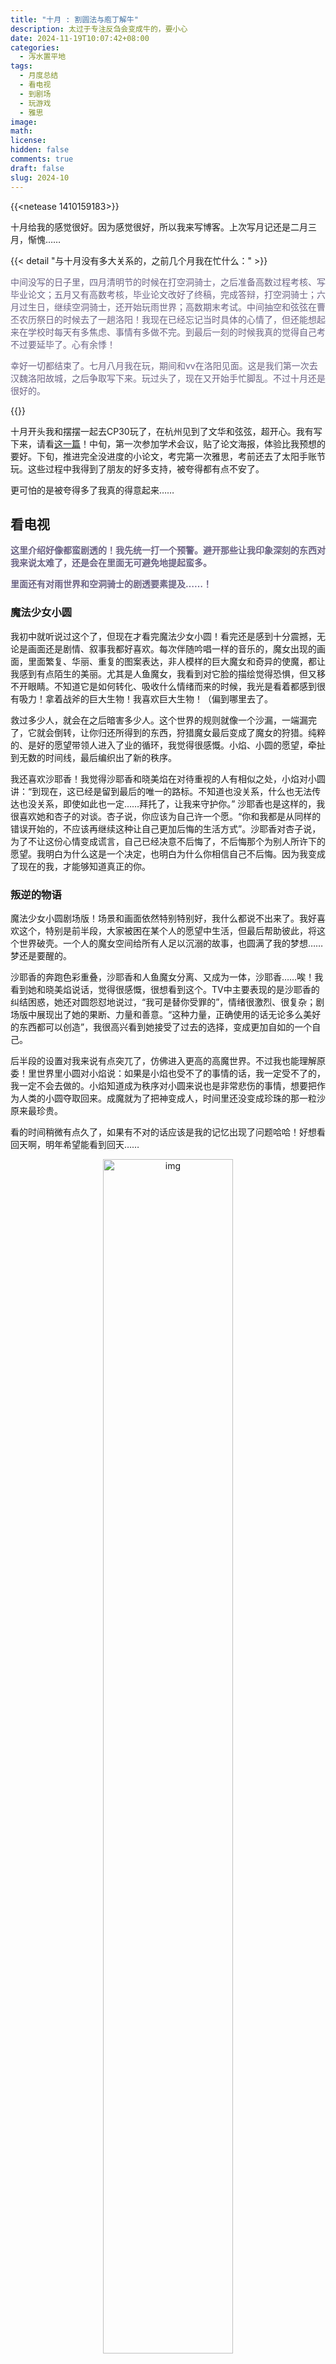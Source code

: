 ```yaml
---
title: "十月 : 割圆法与庖丁解牛"
description: 太过于专注反刍会变成牛的，要小心
date: 2024-11-19T10:07:42+08:00
categories:
  - 泻水置平地
tags:
  - 月度总结
  - 看电视
  - 到剧场
  - 玩游戏
  - 雅思
image: 
math: 
license: 
hidden: false
comments: true
draft: false
slug: 2024-10
---
```


{{<netease 1410159183>}}

十月给我的感觉很好。因为感觉很好，所以我来写博客。上次写月记还是二月三月，惭愧……

{{< detail "与十月没有多大关系的，之前几个月我在忙什么：" >}}

<font color="#6c6485">

中间没写的日子里，四月清明节的时候在打空洞骑士，之后准备高数过程考核、写毕业论文；五月又有高数考核，毕业论文改好了终稿，完成答辩，打空洞骑士；六月过生日，继续空洞骑士，还开始玩雨世界；高数期末考试。中间抽空和弦弦在曹丕农历祭日的时候去了一趟洛阳！我现在已经忘记当时具体的心情了，但还能想起来在学校时每天有多焦虑、事情有多做不完。到最后一刻的时候我真的觉得自己考不过要延毕了。心有余悸！

幸好一切都结束了。七月八月我在玩，期间和vv在洛阳见面。这是我们第一次去汉魏洛阳故城，之后争取写下来。玩过头了，现在又开始手忙脚乱。不过十月还是很好的。

</font>

{{</detail>}}

十月开头我和摆摆一起去CP30玩了，在杭州见到了文华和弦弦，超开心。我有写下来，请看[这一篇](https://jiapingplus.icu/2024/cp30/)！中旬，第一次参加学术会议，贴了论文海报，体验比我预想的要好。下旬，推进完全没进度的小论文，考完第一次雅思，考前还去了太阳手账节玩。这些过程中我得到了朋友的好多支持，被夸得都有点不安了。

更可怕的是被夸得多了我真的得意起来……

## 看电视

<font color="#6c6485">**这里介绍好像都蛮剧透的！我先统一打一个预警。避开那些让我印象深刻的东西对我来说太难了，还是会在里面无可避免地提起蛮多。**

**里面还有对雨世界和空洞骑士的剧透要素提及……！**

</font>



### 魔法少女小圆

我初中就听说过这个了，但现在才看完魔法少女小圆！看完还是感到十分震撼，无论是画面还是剧情、叙事我都好喜欢。每次伴随吟唱一样的音乐的，魔女出现的画面，里面繁复、华丽、重复的图案表达，非人模样的巨大魔女和奇异的使魔，都让我感到有点陌生的美丽。尤其是人鱼魔女，我看到对它脸的描绘觉得恐惧，但又移不开眼睛。不知道它是如何转化、吸收什么情绪而来的时候，我光是看着都感到很有吸力！拿着战斧的巨大生物！我喜欢巨大生物！（偏到哪里去了。

救过多少人，就会在之后暗害多少人。这个世界的规则就像一个沙漏，一端漏完了，它就会倒转，让你归还所得到的东西，狩猎魔女最后变成了魔女的狩猎。纯粹的、是好的愿望带领人进入了业的循环，我觉得很感慨。小焰、小圆的愿望，牵扯到无数的时间线，最后编织出了新的秩序。

我还喜欢沙耶香！我觉得沙耶香和晓美焰在对待重视的人有相似之处，小焰对小圆讲：“到现在，这已经是留到最后的唯一的路标。不知道也没关系，什么也无法传达也没关系，即使如此也一定……拜托了，让我来守护你。” 沙耶香也是这样的，我很喜欢她和杏子的对谈。杏子说，你应该为自己许一个愿。“你和我都是从同样的错误开始的，不应该再继续这种让自己更加后悔的生活方式”。沙耶香对杏子说，为了不让这份心情变成谎言，自己已经决意不后悔了，不后悔那个为别人所许下的愿望。我明白为什么这是一个决定，也明白为什么你相信自己不后悔。因为我变成了现在的我，才能够知道真正的你。

### 叛逆的物语

魔法少女小圆剧场版！场景和画面依然特别特别好，我什么都说不出来了。我好喜欢这个，特别是前半段，大家被困在某个人的愿望中生活，但最后帮助彼此，将这个世界破壳。一个人的魔女空间给所有人足以沉溺的故事，也圆满了我的梦想……梦还是要醒的。

沙耶香的奔跑色彩重叠，沙耶香和人鱼魔女分离、又成为一体，沙耶香……唉！我看到她和晓美焰说话，觉得很感慨，很想看到这个。TV中主要表现的是沙耶香的纠结困惑，她还对圆怨怼地说过，“我可是替你受罪的”，情绪很激烈、很复杂；剧场版中展现出了她的果断、力量和善意。“这种力量，正确使用的话无论多么美好的东西都可以创造”，我很高兴看到她接受了过去的选择，变成更加自如的一个自己。

后半段的设置对我来说有点突兀了，仿佛进入更高的高魔世界。不过我也能理解原委！里世界里小圆对小焰说：如果是小焰也受不了的事情的话，我一定受不了的，我一定不会去做的。小焰知道成为秩序对小圆来说也是非常悲伤的事情，想要把作为人类的小圆夺取回来。成魔就为了把神变成人，时间里还没变成珍珠的那一粒沙原来最珍贵。

看的时间稍微有点久了，如果有不对的话应该是我的记忆出现了问题哈哈！好想看回天啊，明年希望能看到回天……

<center>
    <figure>
        <img src="/img/2024-10/1.png" alt="img" style="width:70%;">
    </figure>
</center>

### 黑白厨师

韩综。好看好看，讲很多厉害的人做饭，名字的来源是节目把厨师按照有名、成就之类的考量分成黑白两个阶级。不过两边人数平衡后，后半场就几乎没有那种阶级感了。我是一直把它当做菜节目看的。

这个节目对我来说特殊的地方在于，他们对食物的讲解和评价很微妙，我看着频频点头：我对同人也是这样的观点……比如讲鲷鱼干萝卜缨高汤，浓醇清甜，爽口而不常见。这不就是我读同人的感受（。

前两三集里我喜欢冬日西瓜沙拉料理和萝卜排。前者的厨师是一个很讲究科技的人，冬日西瓜沙拉料理就有很震撼也很戏剧的效果，把西瓜和糖浆放一起抽真空，让冬天的西瓜变甜。后面的黑白汤匙对决里，两方厨师都要用紫苏籽油做菜，他使用液态氮和超高速搅拌机，把紫苏籽油做成冰淇淋甜点，这种料理对战紫苏籽油萝卜排，就很有看头。

萝卜真的很大道至简，萝卜排就是一块厚萝卜。作者也很好玩，先是讲参加比赛什么的都是虚无，然后：什么时候离开我都无所谓。要是被淘汰我大概一年不上网就好。笑死……“这道菜非常忠于原则，好好呈现了食物的味道”，就，也是我喜欢的同人风格啊朋友们！后面到崔铉硕继续做萝卜，“把萝卜泡在酱油里放进真空机，真空密封，这样酱油就会快速入味”。我：又来，难道这就是料理现在研究的手法。70分钟内呈现出室温熟成两天的腌萝卜口感。把冬天的西瓜变成夏天应季的口感。料理有的时候是偷天换日的技术，哇……

也是有液氮。辣椒酱加入果汁搅拌，只取香气；然后再用液氮把它做成泡沫状，过程十分分子料理。用意是，酱汁吃下去之后就没有任何辣椒酱味道，很清淡、很鲜明。另一道需要用到三酱的餐品是李爱德华做的。点评是，“我本来以为它的味道会非常浓郁，但它不管是酱油味，还是大酱味跟辣椒酱味，都是淡淡的而已。”哎呀我就想要自己的同人达到这种质感！三酱齐下，却十分轻盈！

节目里有一些能用到的知识。比如煎过的萝卜有刺激食欲的效果。但这真的是真的吗我不知道，我一直持之以恒地不喜欢吃萝卜。还有把肉炖软烂，然后用煮软的马铃薯做点缀；把马铃薯泥覆盖在上面的话，肉就不会冷掉，还能赋予它新的风味。

说起来我很好奇试吃之后剩下的饭要怎么处理。每一个都看着好想吃……


黑厨师队还是可看性更高一些。像他们说的，白厨师的基础性工作做得更少（?）团体战时主厨之间观点和做菜都很鲜明，就很难协调。比如主厨对土豆的处理就不一样，有的人想要酱汁，有的人想要马铃薯泥。土豆在我心中是很重要的食物，做法很多样，可以充当的角色也很多样。所以我又觉得他们吵得也有道理。沟通真是微妙的一件事！

便利商店战比起本事，更多是有趣，有好多泡面灵感就是了！我其实对那道便利店提拉米苏有一点疑惑，因为我觉得奶油面包的奶油不好吃（。）更多的是那种植物奶油吧，还是说可能再打发会变得好吃？

<br/>

最后快到尾声的环节里，郑智善做人生料理，充满细致、华丽的要求。她说的是，只需要一个炒锅，一只汤勺还有一把刀，就能做出所有华丽的料理。是技术让她在那个厨房里都是男性的环境中坚持下来，“我对此感到很自豪”。崔铉硕的意大利面花样也超多……萌……锥形真的很像蛤蜊，原来用意是让它像面疙瘩一样，厚薄吃起来有不同的感觉。做别人不做的、有趣的料理，很符合他在节目上一贯的做法。本来第一面时以为他很阴沉来着！

然后是，李爱德华！很有看头的无限豆腐地狱！豆腐是扇贝，豆腐是芝士，豆腐可以做成炸鸡，豆腐很像卡仕达，豆腐柔软的口感让人联想到烤布蕾。这太奇妙了哈哈哈，就像三星说的，李的思维方式不同。他做拌饭饭团的那轮试吃，评委问，这个不用拌还是拌饭吗？这个应该用叉子还是勺子吃？这就是认同感的问题，“我可以体会你有多混乱。我现在也是这样。”我在屏幕前：拌饭加生鱼鲔鱼，听起来就好好吃啊……总之我蛮喜欢他的菜，也喜欢他的故事！很好的结语，“你有一个很棒的名字，而这是很符合那个名字的一道料理。”

我的感官被打磨了，对食物有了更多的认识！然后我想，我现在写同人会比以前做得更好。

### 思想验证区域

韩综。有时候看着好累，但也没有说不喜欢。我看这个时，是在内心衡量一下自己的立场大致在什么位置，然后选择最相近的人来看？同时也关注那些很不相同的人。看的时候经常：真的有这样的人啊，原来他们是这样、那样想。这个节目把不同政治光谱、倾向维度的人聚在一起，组成一个小社会一样生活，就像做实验。人与人之间的道理和反应好复杂，要考虑的地方太多了。它把相处展现得非常清晰，机制也配合得淋漓尽致，大家是纠结着选择一个方向，这样没法理解地生活在一起的。

我还意外看到了一点曾经生活中出现的情况，原来那是好微观的政治景观。

有时自己看得唉声叹气的！场外的相关视频里，有一个叫，“和河美娜一起看思想验证区域”，看完那个我才感觉自己彻底地轻松下来了，超喜欢。看完人群说话、争论、剖白，我心里还是最亲近那个，我知道靠近了内心会感到安定和平静的人。

### 希尔达 

希尔达有三季和一部电影“希尔达与山怪王”，我在十月末和十一月初把它们全部看完了。希尔达里有精灵，有山怪、巨人、龙，总之充满了北欧童话风格，画面也非常非常漂亮和谐。希尔达的头发是蓝色的，到了黄昏时，会被画成紫色，诸如此类的色彩用得超级美丽。

<center>
    <figure>
        <img src="/img/2024-10/4.PNG"  style="width:70%;">
    </figure>
</center>

里面人物也设计得十分好！希尔达、乔安娜、枝枝、精灵、雷鸟，好喜欢她们串起来的单元故事啊。还有女巫群体，弗里达学习成为女巫的故事也很让我快乐，知识像魔法一样，知识好迷人啊……

我好喜欢希尔达中的巨人篇。之前打雨世界饕餮线让我很震撼的地方，和这里所展现的东西是有相似之处的。蛞蝓猫生活在自然的大树上，树顶云后是耸立着、运行着的巨构建筑。太震撼了，是像希尔达初见森林巨人那样的无言……希尔达的故事里要更拥挤一点。巨人只是走路，就会毁坏人类的生活，人类对它们来说太小、太小了。木头人向希尔达介绍巨人时，谈到它们种族从地面上消失，说：

<center>
    <figure>
        <img src="/img/2024-10/3.PNG"  style="width:70%;">
    </figure>
</center>

世界变得太小了，这已经不是适合它们生存的那个世界了。世界的变化为巨人做出决定，到最后一切只是顺其自然。我好喜欢……我一直偏爱有关庞然大物的故事！空洞骑士里的沃姆是一种巨虫，王国边缘就是它的尸体，那里无止境地下着大雪，其实都是它的余烬。巴冬讲述它：“随着它这样的生物逝去，世界也变小了许多。”

那些巨人、巨魔、虫子、迭代器。世界无法再容纳它们，世界变小了许多。

## 到剧场

### 翻山海

这个剧依然是有一些显而易见的尴尬和吵架，一开头就开始吵架了！人群中大的吵完小的吵，我忍一下，我又忍一下。到后半场不吵了我就更开心，中间有一段跳舞形式，像歌舞青春片，天啊我超喜欢……此处有许多bug，比如周苔怎么突然就会跳舞了，什么时候会的；但是我不管了周苔我好喜欢你，你要是真的生活在圣卢西亚就好了。后面一章，第五青穿着工装背心出来，我当即发誓不管你们台词说了什么我都会原谅的，我要看这个。

<center>
    <figure>
        <img src="/img/2024-10/2.jpeg"  style="width:70%;">
        <figcaption>就是画里的这一段！在局里出现得有点突兀，但我好喜欢。</figcaption>
    </figure>
</center>

不同于那种“教练我要打篮球”的剧情，篮球在这个剧里是最不重要的事情了，或者说是引子吧。没人一开始就想打篮球。大家的过去和想打篮球这件事相比，是不是这件后来想要的事情还是太少、太轻了？打篮球这件事都这么难这么难，是不是这个世界上有些事情不对得太重了。

剧里全场只有一个男演员，超好的，比男的为校为家为国一路吵架好看多了。虽然我还是觉得一开头那个吵架太过度了，一开场我就愣住：妹妹偷走家里的金条出国读康奈尔大学，读到博士还剩最后一年决定辍学回来教大家打篮球。我：你就一年毕业了！都偷金条出来上学了，你读完这一年嘛！！还有一段是，养母当时选择让姐姐出国不让妹妹出国是怕妹太辛苦，我皱眉，我看不出这样的爱和理由。搞得后面姐妹和解都特别突兀，原谅得很快，显得年轻做的错事特别淡，那么那么多年的苦转瞬成尘。可能是剧的时间和体量问题吧。

一些大概念大名词过去之后，缓和气氛或者轻松的插曲的部分是我最喜欢的部分，可以暂时假装她们真的就是一些校园烦恼。周苔去演Tess那一段太萌了好吗，我就是来看穿裤子穿西装戴帽子跳爵士舞的，只要给我看这个我还有什么能说的……明信片上画的是裙子！如果是裤子就更好了。

王小欢在庭前演……，在翻山海里演周苔。没有老公是多么重要啊啊啊，周苔太萌了。我太喜欢了！没有缘由的！全是自己的个人爱好！

最后话剧结尾，谢宝花把订婚的镯子扔掉了。宝花不再为对象打篮球了！宝花想，能运球就能运命，这都是女子的事情。 这就像你的女性朋友终于不说她的男朋友，她和你聊的东西不是男的了，超开心……

以及翻山海的场刊很好看，按民国报纸刊物的式样设计，里面藏了很多小彩蛋。穿插小画也可爱，又给了我一些制品灵感（?）

## 玩游戏

### 雨世界

<font color="#6c6485">

**这一篇配的音乐是，雨世界开局播放的背景音乐。**

</font>

我六月份开始玩雨世界，因为是海胆送我的生日礼物。一晃到这个月，我已经打完本作加上DLC的八条线，都开始玩mod猫了；还学习了一下开发者工具。雨世界真好玩啊，我已经离不开这个游戏了！但它又不是通俗意义上的好玩，我现在打着打着也会受苦受难，愤怒地关掉界面。雨世界是个复杂的游戏，这么说比较贴切吧！复杂的动作系统，复杂的生态、生物，是一个充满随机性的世界。

我又要重复一遍它可能会劝退人的地方：你是一只蛞蝓猫，需要避开蜥蜴、秃鹫等捕食者，因为你在生态链的低位，很难击败它们；你始终不会升级技能、获得更强大的力量，这种逃命几乎总是如此；你需要熟悉那些几乎看不懂的地图；你几乎不能够得到任何新手指引（如果觉得空洞骑士的新手指引不够清晰的话，那么雨世界我个人认为更甚……）；一开始，你完全不知道自己该往哪里去，选择通过哪一扇地区大门，之后要做什么。在过程中，你需要找还不知道在哪里的食物来让自己吃饱；你需要找到还不知道在哪里的庇护所来让你度过一天（一循环）；你需要在大雨来临前吃饱并找到庇护所，不然就会被雨淋死。往往只有不断的试错和死亡能让你最终了解这一切。

不过我玩着玩着就接受了上面的一切……雨世界拥有非常、非常美丽的风景；拥有复杂的动作系统，尽管大部分操作都没有什么一定需要的使用场景，但下插矛、贴地滑行、出管道一蹬腿（什么）还是挺好用的。它创造了行为复杂的生物，特别是玩久了之后感觉不同的蜥蜴也挺萌的，还可以通过喂食来驯服它。熟了之后蜥蜴甚至会为了保护你而和其他生物战斗，随你一起进庇护所，一起睡觉。我喜欢青蜥蜴，小青的尾巴有喷气助推一样的作用，可以和你去到很多地方！

<center>
    <figure>
        <img src="/img/2024-10/5.jpg"  style="width:70%;">
          <figcaption>好挤啊，小青。</figcaption>
    </figure>
</center>

还有剧情！虽然它很简省，留白的部分非常多。除了几次对话，如果要再多了解一点这个世界的信息，就需要从各处收集珍珠，并交给一个叫做仰望皓月的迭代器，或者说人偶，她会把珍珠里的内容读给你听。在没有安装背包mod的情况下，蛞蝓猫只能在胃里储存一个珍珠；珍珠所在的地址常常距离皓月很远，所以也很难让她一次性读到许多。不看地图攻略的情况下收集珍珠信息并不是非常轻松。越写越觉得背包mod真是好重要……我的一些珍珠都是靠它才能收集到的。比较重要的彩色珍珠里，有的内容我很喜欢：

<center>
    <figure>
        <img src="/img/2024-10/9.jpg"  style="width:70%;">
    </figure>
</center>

迭代器之间的故事实际上十分静默。世界只是展开一角，蛞蝓猫几乎无法理解。猫始终无法看到它的全貌、更无法改变这个故事的走向，只是经过一个文明的遗迹，然后找到自己的，小小的结局。猎手和倾盆大雨中的猫另论，它们知道这个世界的大雨因为什么而落。

DLC倾盆大雨提供了更多的迭代器故事，它们展现了时间线上的一种可能。游玩倾盆大雨五只猫的过程里，最直观的震撼是地图之间的变化……绝壁地图在矛大师的时间段里依然存在连接五块卵石、仰望皓月两座迭代器的高架电缆，当时它还没有坠落。因为玩了很多次猎手，从农场阵列、天空群岛，经烟囱天棚去往高墙是我最熟悉的一段路程。到了圣徒的时间，场景上空只有永不止息的大雪，烟囱天棚已经变为绝路。

猫的地面时代，只是它们的阴影，它们的支架。有些猫在地面生生死死，有些猫深入地下，就这样活着，繁衍生息……一代、一代之后，一个巨大的、变化的世界最终轰然倒下。它们所追求的伟大事业，它们的过错与补救，它们的交互与情感，对游戏中的猫与迭代器本身来说，都很难诉说，没有意义。这个世界的大多数事情就这样周而复始。

我第一次进入雨世界，用的是黄猫，它叫做僧侣。我在郊区毫无头绪地乱撞，至少死了二十多次，游戏的前三十个小时都没给我什么舒适的体验。终于我打开了业力大门，穿过工业区、垃圾堆，游过海岸线，通过巨大的、沉没的巨构遗骸，见到了仰望皓月。我没有交流印记，彼此无法沟通，无话可说，我们就那么面面相觑……怎么会有一个游戏的NPC，你见到了她，她却什么都无法诉说。在下一场杀人的大雨来临之前，猫只能茫然地转身匆匆离开。焦虑、怀疑、无所适从，许多见面毫无意义，只有自己知道自己来过。

还有终于接近五块卵石演算室的那块地图！巨构内部如同鱼群一样游动的神经元，计算的声音嗡然作响，几乎能听到信号的流窜。越靠近演算室，那种嘈杂的声音渐强，我意识到了这个钢铁机器剧烈的生命活动，哇，它是活着的生物……还有一次我操纵猎手从顶部钻出，在高墙的上部停留。随着时间流逝，看到黄昏降临，迭代器也变得昏暗，因为光照的缘故逐渐从原本的铁灰转为橙色，再呈现微妙的绿、紫，换得非常快，场景有不同的魅力之处。最后完全黑了下来，只能看到天空上绿星旁边出现明月。这里没有大雨，它只是颤抖、震动。

我被征服了。我受的苦是值得的（。）一切都是值得的。猫我喜欢你们，迭代器，我喜欢你们……

2024年都快要过去了。到现在为止，我认为雨世界是这一年我所玩到的，对自己的生活造成了最深刻影响的游戏。

<center>
    <figure>
        <img src="/img/2024-10/6.jpg"  style="width:70%;">
    </figure>
</center>

<center>
    <figure>
        <img src="/img/2024-10/7.jpg"  style="width:70%;">
    </figure>
</center>

<center>
    <figure>
        <img src="/img/2024-10/8.jpg"  style="width:70%;">
        <figcaption>请看饕餮线解锁的猫猫树！它的背后是巨大的迭代器。</figcaption>
    </figure>
</center>

## 好难好难

能写完这次十月份博客，大部分仰赖于正在推进的小论文。文章本身没有思路，我对自己也很怀疑，所以完全没有下笔的勇气。拖了大概两周，才给老师一点进展。磨的过程中每十分钟我感觉自己完蛋了一次，就打开编辑器开始写话……

还有语言成绩和申请材料的事情。我今年必须得考出来雅思成绩了，对我来说好难！以前没有喜欢的英文媒介，比如文学啊电影什么的，我就从来不在意英语，也从来不学它，不用考试之后一天都没有碰过了。月末机考了一次，果然考得好差好差，我还要往上提一分，垂头。

说起来我做事总是觉得时间还早，所以还来得及。无知无觉地度过一段时间之后，突然就没什么准备的日子了！哇，超烦心，我再改改自己的心态。

## 太阳手账节

考雅思前我还去太阳手账节玩了，第一次去这类手账集市，受限于场地体验不是非常好。但很喜欢里面的几家店，逛得还是很久的。这次买了蛮多小印章，原来印在小本子上这么可爱，我摁得无法自拔！在omu studio消费到拿到了两张签绘，印章、胶带和贴纸也都太可爱了，没办法拒绝……

签绘我要了一张学业顺利，一张搞同人顺利。店主笑眯眯的：搞同人顺利好啊！

请看我得到的：

<center>
    <figure>
        <img src="/img/2024-10/10.png"  style="width:70%;">
    </figure>
</center>

还买了许多内页分装！大的A7插在一本TN改活页里，小的M5就当便签用了。但买回来之后这几天又没怎么用，一个是懒得打孔，一个是老是忘写。我就攒着这样每天翻出来看看，怎么回事。

印章里我特意买了不开心士多的报喜，上面画的一个番茄打开，里面飘出彩条。等我有学上了就给自己印这个。

## 如庖丁解牛

题目其实是我上半年时起的，然后我一直拖……那时写的和现在完全不是一回事。以前是说，自己如果感受不好的情绪，就只能像割圆一样，每次更精确一点，最终挨近到那个情绪。我以为了解它，就能解决它。但不是的！我发现，不再回过头去想它们也很好。有些事情真的永远地结束了，我停止了一段时间，不去想它们，慢慢地就完全没有那种情绪，只感到平静、轻松。之前依然觉察到伤害，是因为我还在意。而现在自己完全不需要来自从前的解释和理由了。

原来隔离是有用的啊！就像不要再吃了再吃容易变成猪一样，我不要再反刍决定放下的事情了，小心自己变成牛（?）

这个过程中我获得了很多帮助。我找到了新的媒介，改变了一些生活习惯，尝试了新的事情，认识了很好的网友，最近感到了强烈的幸福。谢谢朋友们为我分割出清晰的生活，使许多问题迎刃而解。一切松松快快，如庖丁解牛。

<center>
    <figure>
        <img src="/img/2024-10/11.JPG"  style="width:70%;">
        <figcaption>朋友与我携带仰望皓月在肯德基，与食物、手账、捏捏合影。</figcaption>
    </figure>
</center>

